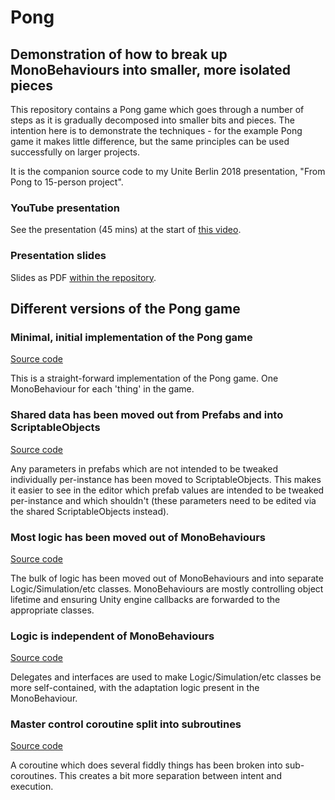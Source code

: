 # Pong
## Demonstration of how to break up MonoBehaviours into smaller, more isolated pieces

This repository contains a Pong game which goes through a number of steps as it is gradually decomposed into smaller bits and pieces. The intention here is to demonstrate the techniques - for the example Pong game it makes little difference, but the same principles can be used successfully on larger projects.

It is the companion source code to my Unite Berlin 2018 presentation, "From Pong to 15-person project".

### YouTube presentation

See the presentation (45 mins) at the start of [this video](https://www.youtube.com/watch?v=BW9qSy6ZB0A).

### Presentation slides

Slides as PDF [within the repository](https://github.com/Kalmalyzer/Pong/blob/master/From%20Pong%20to%2015-person%20project.pdf).

## Different versions of the Pong game

### Minimal, initial implementation of the Pong game

[Source code](https://github.com/Kalmalyzer/Pong/tree/minimal-implementation)

This is a straight-forward implementation of the Pong game. One MonoBehaviour for each 'thing' in the game.

### Shared data has been moved out from Prefabs and into ScriptableObjects

[Source code](https://github.com/Kalmalyzer/Pong/tree/shared-data-in-scriptable-objects)

Any parameters in prefabs which are not intended to be tweaked individually per-instance has been moved to ScriptableObjects. This makes it easier to see in the editor which prefab values are intended to be tweaked per-instance and which shouldn't (these parameters need to be edited via the shared ScriptableObjects instead).

### Most logic has been moved out of MonoBehaviours

[Source code](https://github.com/Kalmalyzer/Pong/tree/logic-moved-out-of-monobehaviours)

The bulk of logic has been moved out of MonoBehaviours and into separate Logic/Simulation/etc classes. MonoBehaviours are mostly controlling object lifetime and ensuring Unity engine callbacks are forwarded to the appropriate classes.

### Logic is independent of MonoBehaviours

[Source code](https://github.com/Kalmalyzer/Pong/tree/logic-independent-of-monobehaviours)

Delegates and interfaces are used to make Logic/Simulation/etc classes be more self-contained, with the adaptation logic present in the MonoBehaviour.

### Master control coroutine split into subroutines

[Source code](https://github.com/Kalmalyzer/Pong/tree/coroutine-split-into-subroutines)

A coroutine which does several fiddly things has been broken into sub-coroutines. This creates a bit more separation between intent and execution.

